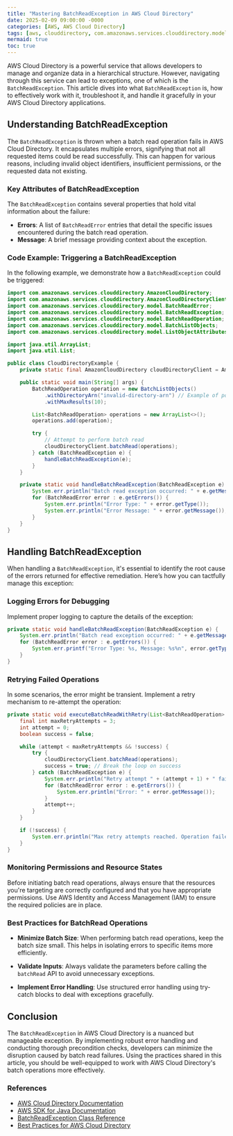 ```yaml
---
title: "Mastering BatchReadException in AWS Cloud Directory"
date: 2025-02-09 09:00:00 -0000
categories: [AWS, AWS Cloud Directory]
tags: [aws, clouddirectory, com.amazonaws.services.clouddirectory.model]
mermaid: true
toc: true
---
```



AWS Cloud Directory is a powerful service that allows developers to manage and organize data in a hierarchical structure. However, navigating through this service can lead to exceptions, one of which is the `BatchReadException`. This article dives into what `BatchReadException` is, how to effectively work with it, troubleshoot it, and handle it gracefully in your AWS Cloud Directory applications.

## Understanding BatchReadException

The `BatchReadException` is thrown when a batch read operation fails in AWS Cloud Directory. It encapsulates multiple errors, signifying that not all requested items could be read successfully. This can happen for various reasons, including invalid object identifiers, insufficient permissions, or the requested data not existing.

### Key Attributes of BatchReadException

The `BatchReadException` contains several properties that hold vital information about the failure:

- **Errors**: A list of `BatchReadError` entries that detail the specific issues encountered during the batch read operation.
- **Message**: A brief message providing context about the exception.

### Code Example: Triggering a BatchReadException

In the following example, we demonstrate how a `BatchReadException` could be triggered:

```java
import com.amazonaws.services.clouddirectory.AmazonCloudDirectory;
import com.amazonaws.services.clouddirectory.AmazonCloudDirectoryClientBuilder;
import com.amazonaws.services.clouddirectory.model.BatchReadError;
import com.amazonaws.services.clouddirectory.model.BatchReadException;
import com.amazonaws.services.clouddirectory.model.BatchReadOperation;
import com.amazonaws.services.clouddirectory.model.BatchListObjects;
import com.amazonaws.services.clouddirectory.model.ListObjectAttributesResponse;

import java.util.ArrayList;
import java.util.List;

public class CloudDirectoryExample {
    private static final AmazonCloudDirectory cloudDirectoryClient = AmazonCloudDirectoryClientBuilder.defaultClient();

    public static void main(String[] args) {
        BatchReadOperation operation = new BatchListObjects()
            .withDirectoryArn("invalid-directory-arn") // Example of potential failure
            .withMaxResults(10);

        List<BatchReadOperation> operations = new ArrayList<>();
        operations.add(operation);

        try {
            // Attempt to perform batch read
            cloudDirectoryClient.batchRead(operations);
        } catch (BatchReadException e) {
            handleBatchReadException(e);
        }
    }

    private static void handleBatchReadException(BatchReadException e) {
        System.err.println("Batch read exception occurred: " + e.getMessage());
        for (BatchReadError error : e.getErrors()) {
            System.err.println("Error Type: " + error.getType());
            System.err.println("Error Message: " + error.getMessage());
        }
    }
}
```

## Handling BatchReadException

When handling a `BatchReadException`, it's essential to identify the root cause of the errors returned for effective remediation. Here’s how you can tactfully manage this exception:

### Logging Errors for Debugging

Implement proper logging to capture the details of the exception:

```java
private static void handleBatchReadException(BatchReadException e) {
    System.err.println("Batch read exception occurred: " + e.getMessage());
    for (BatchReadError error : e.getErrors()) {
        System.err.printf("Error Type: %s, Message: %s%n", error.getType(), error.getMessage());
    }
}
```

### Retrying Failed Operations

In some scenarios, the error might be transient. Implement a retry mechanism to re-attempt the operation:

```java
private static void executeBatchReadWithRetry(List<BatchReadOperation> operations) {
    final int maxRetryAttempts = 3;
    int attempt = 0;
    boolean success = false;

    while (attempt < maxRetryAttempts && !success) {
        try {
            cloudDirectoryClient.batchRead(operations);
            success = true; // Break the loop on success
        } catch (BatchReadException e) {
            System.err.println("Retry attempt " + (attempt + 1) + " failed: " + e.getMessage());
            for (BatchReadError error : e.getErrors()) {
                System.err.println("Error: " + error.getMessage());
            }
            attempt++;
        }
    }

    if (!success) {
        System.err.println("Max retry attempts reached. Operation failed.");
    }
}
```

### Monitoring Permissions and Resource States

Before initiating batch read operations, always ensure that the resources you're targeting are correctly configured and that you have appropriate permissions. Use AWS Identity and Access Management (IAM) to ensure the required policies are in place.

### Best Practices for BatchRead Operations

- **Minimize Batch Size**: When performing batch read operations, keep the batch size small. This helps in isolating errors to specific items more efficiently.
  
- **Validate Inputs**: Always validate the parameters before calling the `batchRead` API to avoid unnecessary exceptions.
  
- **Implement Error Handling**: Use structured error handling using try-catch blocks to deal with exceptions gracefully.

## Conclusion

The `BatchReadException` in AWS Cloud Directory is a nuanced but manageable exception. By implementing robust error handling and conducting thorough precondition checks, developers can minimize the disruption caused by batch read failures. Using the practices shared in this article, you should be well-equipped to work with AWS Cloud Directory's batch operations more effectively.

### References

- [AWS Cloud Directory Documentation](https://docs.aws.amazon.com/clouddirectory/latest/developerguide/what-is.html)
- [AWS SDK for Java Documentation](https://aws.amazon.com/sdk-for-java/)
- [BatchReadException Class Reference](https://docs.aws.amazon.com/goto/WebAPI/clouddirectory-2017-01-11/BatchReadException)
- [Best Practices for AWS Cloud Directory](https://docs.aws.amazon.com/clouddirectory/latest/developerguide/best-practices.html)